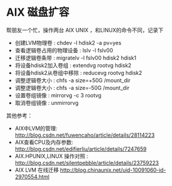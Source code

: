 # AIX 磁盘扩容

帮朋友一个忙，操作两台 AIX UNIX ，和LINUX的命令不同，记录下


* 创建LVM物理卷              : chdev -l hdisk2 -a pv=yes
* 查看逻辑卷占用的物理设备   : lslv -l fslv00
* 迁移逻辑卷条带             : migratelv -l fslv00 hdisk2 hdisk1
* 将设备hdisk2加入卷组       : extendvg rootvg hdisk2
* 将设备hdisk2从卷组中移除   : reducevg rootvg hdisk2
* 调整逻辑卷大小             : chfs -a size=+50G /mount_dir
* 调整逻辑卷大小             : chfs -a size=-50G /mount_dir
* 设置卷组镜像               : mirrorvg -c 3 rootvg
* 取消卷组镜像               : unmirrorvg 

其他参考：

* AIX中LVM的管理:             <http://blog.csdn.net/fuwencaho/article/details/28114223>
* AIX查看CPU及内存参数:       <http://blog.csdn.net/edifierliu/article/details/7247659>
* AIX.HPUNIX,LINUX 操作对照 : <http://blog.csdn.net/silentpebble/article/details/23759223> 
* AIX LVM 在线迁移            <http://blog.chinaunix.net/uid-10091060-id-2970554.html>
